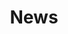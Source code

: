 ---
title: News
description: The latest news on Absurd Realms
layout: news
pagination: 
    enabled: true
    category: news
---